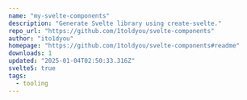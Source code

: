 ```yaml
---
name: "my-svelte-components"
description: "Generate Svelte library using create-svelte."
repo_url: "https://github.com/1toldyou/svelte-components"
author: "ito1dyou"
homepage: "https://github.com/1toldyou/svelte-components#readme"
downloads: 1
updated: "2025-01-04T02:50:33.316Z"
svelte5: true
tags: 
  - tooling
---
```

